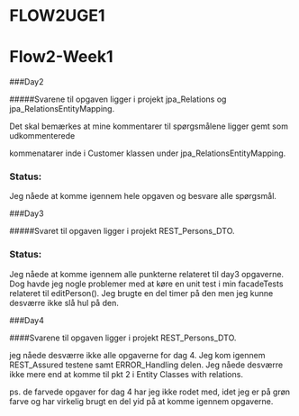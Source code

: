 # FLOW2UGE1


# Flow2-Week1

###Day2

#####Svarene til opgaven ligger i projekt jpa_Relations og jpa_RelationsEntityMapping.

Det skal bemærkes at mine kommentarer til spørgsmålene ligger gemt som udkommenterede

kommenatarer inde i Customer klassen under jpa_RelationsEntityMapping.


### Status:

Jeg nåede at komme igennem hele opgaven og besvare alle spørgsmål.


###Day3

#####Svaret til opgaven ligger i projekt REST_Persons_DTO.

### Status:

Jeg nåede at komme igennem alle punkterne relateret til day3 opgaverne. Dog havde jeg nogle problemer
med at køre en unit test i min facadeTests relateret til editPerson(). Jeg brugte en del timer på den 
men jeg kunne desværre ikke slå hul på den.


###Day4

####Svarene til opgaven ligger i projekt REST_Persons_DTO.

jeg nåede desværre ikke alle opgaverne for dag 4. Jeg kom igennem REST_Assured testene samt ERROR_Handling
delen. Jeg nåede desværre ikke mere end at komme til pkt 2 i Entity Classes with relations.

ps. de farvede opgaver for dag 4 har jeg ikke rodet med, idet jeg er på grøn farve og har virkelig brugt en
del yid på at komme igennem opgaverne.
